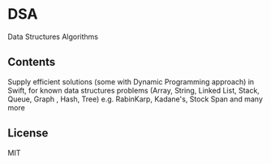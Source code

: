 # DSA
Data Structures Algorithms

## Contents
Supply efficient solutions (some with Dynamic Programming approach) in Swift, for known data structures problems (Array, String, Linked List, Stack, Queue, Graph , Hash, Tree)
e.g. RabinKarp, Kadane's, Stock Span and many more

## License
MIT
